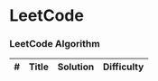 LeetCode
========

### LeetCode Algorithm

| # | Title | Solution | Difficulty |
|---| ----- | -------- | ---------- |
